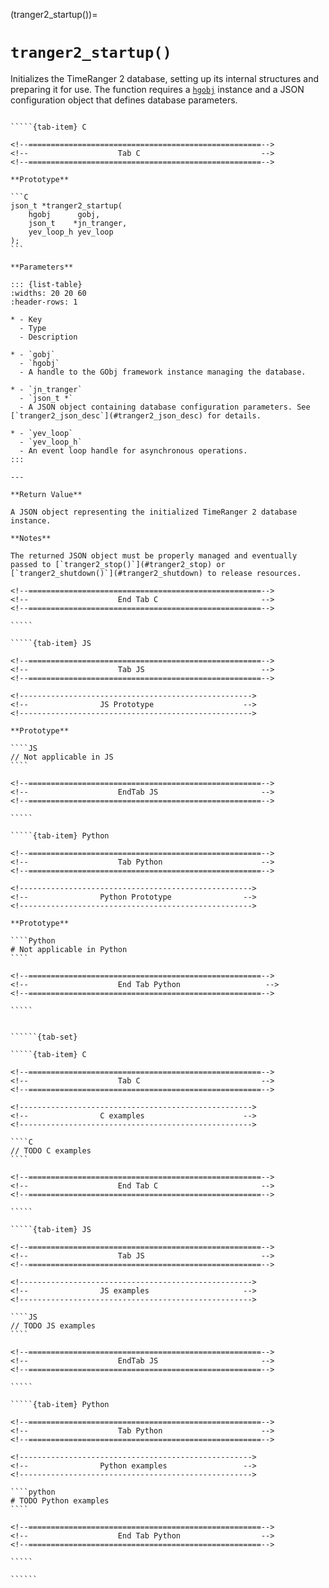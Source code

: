 <!-- ============================================================== -->
(tranger2_startup())=
# `tranger2_startup()`
<!-- ============================================================== -->

Initializes the TimeRanger 2 database, setting up its internal structures and preparing it for use. The function requires a [`hgobj`](#hgobj) instance and a JSON configuration object that defines database parameters.

<!------------------------------------------------------------>
<!--                    Prototypes                          -->
<!------------------------------------------------------------>

``````{tab-set}

`````{tab-item} C

<!--====================================================-->
<!--                    Tab C                           -->
<!--====================================================-->

**Prototype**

```C
json_t *tranger2_startup(
    hgobj      gobj,
    json_t    *jn_tranger,
    yev_loop_h yev_loop
);
```

**Parameters**

::: {list-table}
:widths: 20 20 60
:header-rows: 1

* - Key
  - Type
  - Description

* - `gobj`
  - `hgobj`
  - A handle to the GObj framework instance managing the database.

* - `jn_tranger`
  - `json_t *`
  - A JSON object containing database configuration parameters. See [`tranger2_json_desc`](#tranger2_json_desc) for details.

* - `yev_loop`
  - `yev_loop_h`
  - An event loop handle for asynchronous operations.
:::

---

**Return Value**

A JSON object representing the initialized TimeRanger 2 database instance.

**Notes**

The returned JSON object must be properly managed and eventually passed to [`tranger2_stop()`](#tranger2_stop) or [`tranger2_shutdown()`](#tranger2_shutdown) to release resources.

<!--====================================================-->
<!--                    End Tab C                       -->
<!--====================================================-->

`````

`````{tab-item} JS

<!--====================================================-->
<!--                    Tab JS                          -->
<!--====================================================-->

<!---------------------------------------------------->
<!--                JS Prototype                    -->
<!---------------------------------------------------->

**Prototype**

````JS
// Not applicable in JS
````

<!--====================================================-->
<!--                    EndTab JS                       -->
<!--====================================================-->

`````

`````{tab-item} Python

<!--====================================================-->
<!--                    Tab Python                      -->
<!--====================================================-->

<!---------------------------------------------------->
<!--                Python Prototype                -->
<!---------------------------------------------------->

**Prototype**

````Python
# Not applicable in Python
````

<!--====================================================-->
<!--                    End Tab Python                   -->
<!--====================================================-->

`````

``````

<!------------------------------------------------------------>
<!--                    Examples                            -->
<!------------------------------------------------------------>

```````{dropdown} Examples

``````{tab-set}

`````{tab-item} C

<!--====================================================-->
<!--                    Tab C                           -->
<!--====================================================-->

<!---------------------------------------------------->
<!--                C examples                      -->
<!---------------------------------------------------->

````C
// TODO C examples
````

<!--====================================================-->
<!--                    End Tab C                       -->
<!--====================================================-->

`````

`````{tab-item} JS

<!--====================================================-->
<!--                    Tab JS                          -->
<!--====================================================-->

<!---------------------------------------------------->
<!--                JS examples                     -->
<!---------------------------------------------------->

````JS
// TODO JS examples
````

<!--====================================================-->
<!--                    EndTab JS                       -->
<!--====================================================-->

`````

`````{tab-item} Python

<!--====================================================-->
<!--                    Tab Python                      -->
<!--====================================================-->

<!---------------------------------------------------->
<!--                Python examples                 -->
<!---------------------------------------------------->

````python
# TODO Python examples
````

<!--====================================================-->
<!--                    End Tab Python                  -->
<!--====================================================-->

`````

``````

```````

